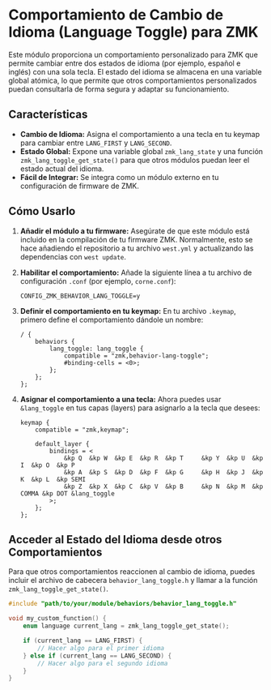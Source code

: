 # Comportamiento de Cambio de Idioma (Language Toggle) para ZMK

Este módulo proporciona un comportamiento personalizado para ZMK que permite cambiar entre dos estados de idioma (por ejemplo, español e inglés) con una sola tecla. El estado del idioma se almacena en una variable global atómica, lo que permite que otros comportamientos personalizados puedan consultarla de forma segura y adaptar su funcionamiento.

## Características

- **Cambio de Idioma:** Asigna el comportamiento a una tecla en tu keymap para cambiar entre `LANG_FIRST` y `LANG_SECOND`.
- **Estado Global:** Expone una variable global `zmk_lang_state` y una función `zmk_lang_toggle_get_state()` para que otros módulos puedan leer el estado actual del idioma.
- **Fácil de Integrar:** Se integra como un módulo externo en tu configuración de firmware de ZMK.

## Cómo Usarlo

1.  **Añadir el módulo a tu firmware:**
    Asegúrate de que este módulo está incluido en la compilación de tu firmware ZMK. Normalmente, esto se hace añadiendo el repositorio a tu archivo `west.yml` y actualizando las dependencias con `west update`.

2.  **Habilitar el comportamiento:**
    Añade la siguiente línea a tu archivo de configuración `.conf` (por ejemplo, `corne.conf`):

    ```
    CONFIG_ZMK_BEHAVIOR_LANG_TOGGLE=y
    ```

3.  **Definir el comportamiento en tu keymap:**
    En tu archivo `.keymap`, primero define el comportamiento dándole un nombre:

    ```dts
    / {
        behaviors {
            lang_toggle: lang_toggle {
                compatible = "zmk,behavior-lang-toggle";
                #binding-cells = <0>;
            };
        };
    };
    ```

4.  **Asignar el comportamiento a una tecla:**
    Ahora puedes usar `&lang_toggle` en tus capas (layers) para asignarlo a la tecla que desees:

    ```dts
    keymap {
        compatible = "zmk,keymap";

        default_layer {
            bindings = <
                &kp Q  &kp W  &kp E  &kp R  &kp T     &kp Y  &kp U  &kp I  &kp O  &kp P
                &kp A  &kp S  &kp D  &kp F  &kp G     &kp H  &kp J  &kp K  &kp L  &kp SEMI
                &kp Z  &kp X  &kp C  &kp V  &kp B     &kp N  &kp M  &kp COMMA &kp DOT &lang_toggle
            >;
        };
    };
    ```

## Acceder al Estado del Idioma desde otros Comportamientos

Para que otros comportamientos reaccionen al cambio de idioma, puedes incluir el archivo de cabecera `behavior_lang_toggle.h` y llamar a la función `zmk_lang_toggle_get_state()`.

```c
#include "path/to/your/module/behaviors/behavior_lang_toggle.h"

void my_custom_function() {
    enum language current_lang = zmk_lang_toggle_get_state();

    if (current_lang == LANG_FIRST) {
        // Hacer algo para el primer idioma
    } else if (current_lang == LANG_SECOND) {
        // Hacer algo para el segundo idioma
    }
}
```
